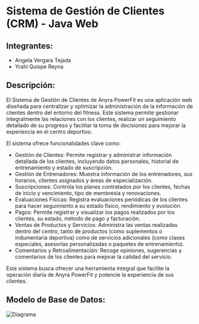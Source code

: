 # Sistema de Gestión de Clientes (CRM) - Java Web

## Integrantes:
- Angela Vergara Tejada
- Yrahi Quispe Reyna

## Descripción:
El Sistema de Gestión de Clientes de Anyra PowerFit es una aplicación web diseñada para centralizar y optimizar la administración de la información de clientes dentro del entorno del fitness. Este sistema permite gestionar integralmente las relaciones con los clientes, realizar un seguimiento detallado de su progreso y facilitar la toma de decisiones para mejorar la experiencia en el centro deportivo.

El sistema ofrece funcionalidades clave como:

- Gestión de Clientes: Permite registrar y administrar información detallada de los clientes, incluyendo datos personales, historial de entrenamiento y estado de suscripción.
- Gestión de Entrenadores: Muestra información de los entrenadores, sus horarios, clientes asignados y áreas de especialización.
- Suscripciones: Controla los planes contratados por los clientes, fechas de inicio y vencimiento, tipo de membresía y renovaciones.
- Evaluaciones Físicas: Registra evaluaciones periódicas de los clientes para hacer seguimiento a su estado físico, rendimiento y evolución.
- Pagos: Permite registrar y visualizar los pagos realizados por los clientes, su estado, método de pago y facturación.
- Ventas de Productos y Servicios: Administra las ventas realizadas dentro del centro, tanto de productos (como suplementos o indumentaria deportiva) como de servicios adicionales (como clases especiales, asesorías personalizadas o paquetes de entrenamiento).
- Comentarios y Retroalimentación: Recoge opiniones, sugerencias y comentarios de los clientes para mejorar la calidad del servicio.

Este sistema busca ofrecer una herramienta integral que facilite la operación diaria de Anyra PowerFit y potencie la experiencia de sus clientes.

## Modelo de Base de Datos:
![Diagrama](https://github.com/user-attachments/assets/e4252fc6-621d-40a1-a6f4-76d7989b8341)

